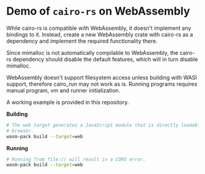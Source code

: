 # Demo of `cairo-rs` on WebAssembly

While cairo-rs is compatible with WebAssembly, it doesn't implement any bindings
to it. Instead, create a new WebAssembly crate with cairo-rs as a dependency and
implement the required functionality there.

Since mimalloc is not automatically compilable to WebAssembly, the cairo-rs
dependency should disable the default features, which will in turn disable
mimalloc.

WebAssembly doesn't support filesystem access unless building with WASI support,
therefore cairo_run may not work as is. Running programs requires manual
program, vm and runner initialization.

A working example is provided in this repository.

**Building**

```sh
# The web target generates a JavaScript module that is directly loadable by the
# browser.
wasm-pack build --target=web
```

**Running**

```sh
# Running from file:// will result in a CORS error.
wasm-pack build --target=web
```
